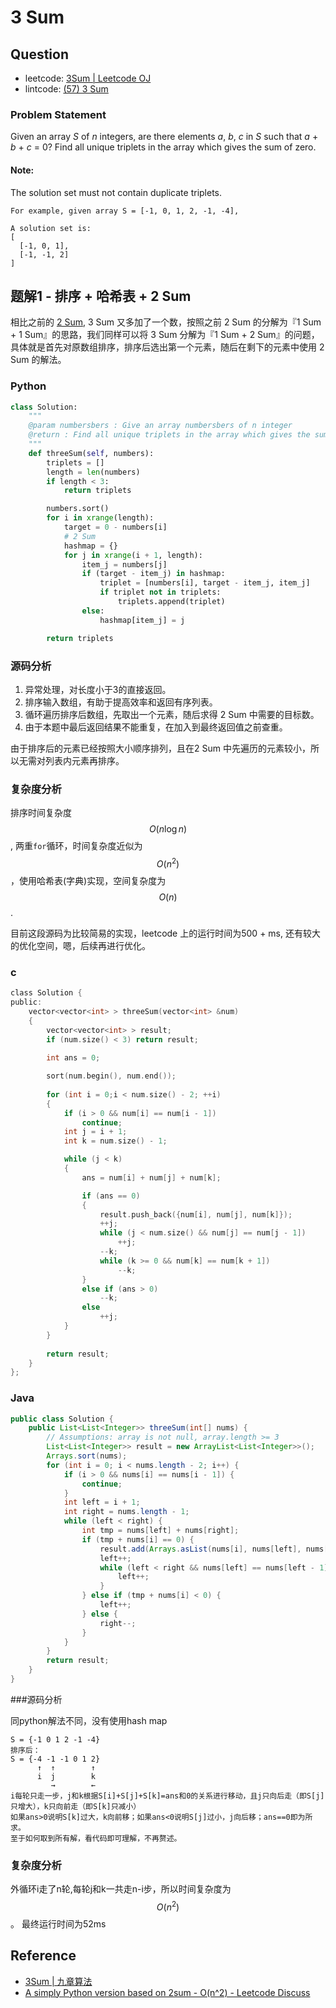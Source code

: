 # 3 Sum

## Question

- leetcode: [3Sum | Leetcode OJ](https://leetcode.com/problems/3sum/)
- lintcode: [(57) 3 Sum](http://www.lintcode.com/en/problem/3sum/)

### Problem Statement

Given an array _S_ of _n_ integers, are there elements _a_, _b_, _c_ in _S_
such that _a_ + _b_ + _c_ = 0? Find all unique triplets in the array which
gives the sum of zero.

#### Note:

The solution set must not contain duplicate triplets.
    
    For example, given array S = [-1, 0, 1, 2, -1, -4],
    
    A solution set is:
    [
      [-1, 0, 1],
      [-1, -1, 2]
    ]


## 题解1 - 排序 + 哈希表 + 2 Sum

相比之前的 [2 Sum](http://algorithm.yuanbin.me/zh-hans/integer_array/2_sum.html), 3 Sum 又多加了一个数，按照之前 2 Sum 的分解为『1 Sum + 1 Sum』的思路，我们同样可以将 3 Sum 分解为『1 Sum + 2 Sum』的问题，具体就是首先对原数组排序，排序后选出第一个元素，随后在剩下的元素中使用 2 Sum 的解法。

### Python

```python
class Solution:
    """
    @param numbersbers : Give an array numbersbers of n integer
    @return : Find all unique triplets in the array which gives the sum of zero.
    """
    def threeSum(self, numbers):
        triplets = []
        length = len(numbers)
        if length < 3:
            return triplets

        numbers.sort()
        for i in xrange(length):
            target = 0 - numbers[i]
            # 2 Sum
            hashmap = {}
            for j in xrange(i + 1, length):
                item_j = numbers[j]
                if (target - item_j) in hashmap:
                    triplet = [numbers[i], target - item_j, item_j]
                    if triplet not in triplets:
                        triplets.append(triplet)
                else:
                    hashmap[item_j] = j

        return triplets
```

### 源码分析

1. 异常处理，对长度小于3的直接返回。
2. 排序输入数组，有助于提高效率和返回有序列表。
3. 循环遍历排序后数组，先取出一个元素，随后求得 2 Sum 中需要的目标数。
4. 由于本题中最后返回结果不能重复，在加入到最终返回值之前查重。

由于排序后的元素已经按照大小顺序排列，且在2 Sum 中先遍历的元素较小，所以无需对列表内元素再排序。

### 复杂度分析

排序时间复杂度 $$O(n \log n)$$, 两重`for`循环，时间复杂度近似为 $$O(n^2)$$，使用哈希表(字典)实现，空间复杂度为 $$O(n)$$.

目前这段源码为比较简易的实现，leetcode 上的运行时间为500 + ms, 还有较大的优化空间，嗯，后续再进行优化。

### c 
```c
class Solution {
public:
    vector<vector<int> > threeSum(vector<int> &num) 
    {
        vector<vector<int> > result;
        if (num.size() < 3) return result;
        
        int ans = 0;

        sort(num.begin(), num.end());
        
        for (int i = 0;i < num.size() - 2; ++i)
        {
            if (i > 0 && num[i] == num[i - 1])  
                continue;
            int j = i + 1;
            int k = num.size() - 1;

            while (j < k)
            {
                ans = num[i] + num[j] + num[k];

                if (ans == 0)
                {
                    result.push_back({num[i], num[j], num[k]});
                    ++j;
                    while (j < num.size() && num[j] == num[j - 1])
                        ++j;
                    --k;
                    while (k >= 0 && num[k] == num[k + 1])
                        --k;
                }
                else if (ans > 0) 
                    --k;
                else 
                    ++j;
            }
        }
        
        return result;
    }
};
```

### Java
```java
public class Solution {
    public List<List<Integer>> threeSum(int[] nums) {
        // Assumptions: array is not null, array.length >= 3
        List<List<Integer>> result = new ArrayList<List<Integer>>();
        Arrays.sort(nums);
        for (int i = 0; i < nums.length - 2; i++) {
            if (i > 0 && nums[i] == nums[i - 1]) {
                continue;
            }
            int left = i + 1;
            int right = nums.length - 1;
            while (left < right) {
                int tmp = nums[left] + nums[right];
                if (tmp + nums[i] == 0) {
                    result.add(Arrays.asList(nums[i], nums[left], nums[right]));
                    left++;
                    while (left < right && nums[left] == nums[left - 1]) {
                        left++;
                    }
                } else if (tmp + nums[i] < 0) {
                    left++;
                } else {
                    right--;
                }
            }
        }
        return result;
    }
}
```

###源码分析

同python解法不同，没有使用hash map
```
S = {-1 0 1 2 -1 -4}
排序后：
S = {-4 -1 -1 0 1 2}
      ↑  ↑        ↑
      i  j        k
         →        ←
i每轮只走一步，j和k根据S[i]+S[j]+S[k]=ans和0的关系进行移动，且j只向后走（即S[j]只增大），k只向前走（即S[k]只减小）
如果ans>0说明S[k]过大，k向前移；如果ans<0说明S[j]过小，j向后移；ans==0即为所求。
至于如何取到所有解，看代码即可理解，不再赘述。
```

### 复杂度分析

外循环i走了n轮,每轮j和k一共走n-i步，所以时间复杂度为$$O(n^2)$$。
最终运行时间为52ms
## Reference

- [3Sum | 九章算法](http://www.jiuzhang.com/solutions/3sum/)
- [A simply Python version based on 2sum - O(n^2) - Leetcode Discuss](https://leetcode.com/discuss/32455/a-simply-python-version-based-on-2sum-o-n-2)
